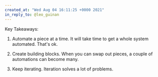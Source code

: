 ```yaml
---
created_at: "Wed Aug 04 16:11:25 +0000 2021"
in_reply_to: @leo_guinan
---
```


Key Takeaways:

1. Automate a piece at a time. It will take time to get a whole system automated. That's ok.

2. Create building blocks. When you can swap out pieces, a couple of automations can become many.

3. Keep iterating. Iteration solves a lot of problems.